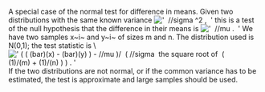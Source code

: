A special case of the normal test for difference in means. Given two
distributions with the same known variance
!['  //sigma \^2 ,  '](../dictionary/equation_images/1829.2..png) this
is a test of the null hypothesis that the difference in their means is
!['  //mu .  '](../dictionary/equation_images/1829.3..png) We have two
samples x~i~ and y~i~ of sizes m and n. The distribution used is N(0,1);
the test statistic is \\
![' (
( (bar)(x) - (bar)(y) ) - //mu )/  ( //sigma  the square root of  (
(1)/(m) + (1)/(n) ) ) . '](../dictionary/equation_images/1829.1..png)
If the two distributions are not normal, or if the common variance has
to be estimated, the test is approximate and large samples should be
used.
